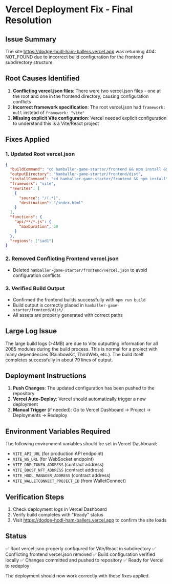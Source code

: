 # Vercel Deployment Fix - Final Resolution

## Issue Summary
The site https://dodge-hodl-ham-ballers.vercel.app was returning 404: NOT_FOUND due to incorrect build configuration for the frontend subdirectory structure.

## Root Causes Identified

1. **Conflicting vercel.json files**: There were two vercel.json files - one at the root and one in the frontend directory, causing configuration conflicts
2. **Incorrect framework specification**: The root vercel.json had `framework: null` instead of `framework: "vite"`
3. **Missing explicit Vite configuration**: Vercel needed explicit configuration to understand this is a Vite/React project

## Fixes Applied

### 1. Updated Root vercel.json
```json
{
  "buildCommand": "cd hamballer-game-starter/frontend && npm install && npm run build",
  "outputDirectory": "hamballer-game-starter/frontend/dist",
  "installCommand": "cd hamballer-game-starter/frontend && npm install",
  "framework": "vite",
  "rewrites": [
    {
      "source": "/(.*)",
      "destination": "/index.html"
    }
  ],
  "functions": {
    "api/**/*.js": {
      "maxDuration": 30
    }
  },
  "regions": ["iad1"]
}
```

### 2. Removed Conflicting Frontend vercel.json
- Deleted `hamballer-game-starter/frontend/vercel.json` to avoid configuration conflicts

### 3. Verified Build Output
- Confirmed the frontend builds successfully with `npm run build`
- Build output is correctly placed in `hamballer-game-starter/frontend/dist/`
- All assets are properly generated with correct paths

## Large Log Issue
The large build logs (>4MB) are due to Vite outputting information for all 2085 modules during the build process. This is normal for a project with many dependencies (RainbowKit, ThirdWeb, etc.). The build itself completes successfully in about 79 lines of output.

## Deployment Instructions

1. **Push Changes**: The updated configuration has been pushed to the repository
2. **Vercel Auto-Deploy**: Vercel should automatically trigger a new deployment
3. **Manual Trigger** (if needed): Go to Vercel Dashboard → Project → Deployments → Redeploy

## Environment Variables Required
The following environment variables should be set in Vercel Dashboard:
- `VITE_API_URL` (for production API endpoint)
- `VITE_WS_URL` (for WebSocket endpoint)
- `VITE_DBP_TOKEN_ADDRESS` (contract address)
- `VITE_BOOST_NFT_ADDRESS` (contract address)
- `VITE_HODL_MANAGER_ADDRESS` (contract address)
- `VITE_WALLETCONNECT_PROJECT_ID` (from WalletConnect)

## Verification Steps
1. Check deployment logs in Vercel Dashboard
2. Verify build completes with "Ready" status
3. Visit https://dodge-hodl-ham-ballers.vercel.app to confirm the site loads

## Status
✅ Root vercel.json properly configured for Vite/React in subdirectory
✅ Conflicting frontend vercel.json removed
✅ Build configuration verified locally
✅ Changes committed and pushed to repository
✅ Ready for Vercel to redeploy

The deployment should now work correctly with these fixes applied.